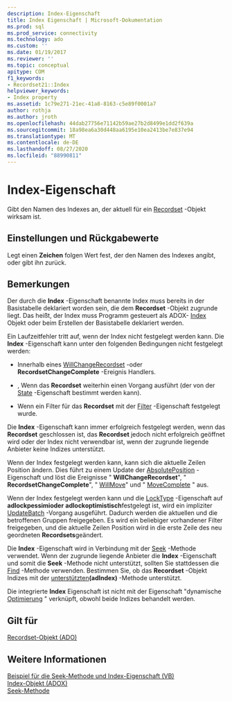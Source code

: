 ```yaml
---
description: Index-Eigenschaft
title: Index Eigenschaft | Microsoft-Dokumentation
ms.prod: sql
ms.prod_service: connectivity
ms.technology: ado
ms.custom: ''
ms.date: 01/19/2017
ms.reviewer: ''
ms.topic: conceptual
apitype: COM
f1_keywords:
- Recordset21::Index
helpviewer_keywords:
- Index property
ms.assetid: 1c79e271-21ec-41a8-8163-c5e89f0001a7
author: rothja
ms.author: jroth
ms.openlocfilehash: 44dab27756e71142b59ae27b2d8499e1dd2f639a
ms.sourcegitcommit: 18a98ea6a30d448aa6195e10ea2413be7e837e94
ms.translationtype: MT
ms.contentlocale: de-DE
ms.lasthandoff: 08/27/2020
ms.locfileid: "88990811"
---
```

# <a name="index-property"></a>Index-Eigenschaft
Gibt den Namen des Indexes an, der aktuell für ein [Recordset](./recordset-object-ado.md) -Objekt wirksam ist.  
  
## <a name="settings-and-return-values"></a>Einstellungen und Rückgabewerte  
 Legt einen **Zeichen** folgen Wert fest, der den Namen des Indexes angibt, oder gibt ihn zurück.  
  
## <a name="remarks"></a>Bemerkungen  
 Der durch die **Index** -Eigenschaft benannte Index muss bereits in der Basistabelle deklariert worden sein, die dem **Recordset** -Objekt zugrunde liegt. Das heißt, der Index muss Programm gesteuert als ADOX- [Index](../adox-api/index-object-adox.md) Objekt oder beim Erstellen der Basistabelle deklariert werden.  
  
 Ein Laufzeitfehler tritt auf, wenn der Index nicht festgelegt werden kann. Die **Index** -Eigenschaft kann unter den folgenden Bedingungen nicht festgelegt werden:  
  
-   Innerhalb eines [WillChangeRecordset](./willchangerecordset-and-recordsetchangecomplete-events-ado.md) -oder **RecordsetChangeComplete** -Ereignis Handlers.  
  
-   , Wenn das **Recordset** weiterhin einen Vorgang ausführt (der von der [State](./state-property-ado.md) -Eigenschaft bestimmt werden kann).  
  
-   Wenn ein Filter für das **Recordset** mit der [Filter](./filter-property.md) -Eigenschaft festgelegt wurde.  
  
 Die **Index** -Eigenschaft kann immer erfolgreich festgelegt werden, wenn das **Recordset** geschlossen ist, das **Recordset** jedoch nicht erfolgreich geöffnet wird oder der Index nicht verwendbar ist, wenn der zugrunde liegende Anbieter keine Indizes unterstützt.  
  
 Wenn der Index festgelegt werden kann, kann sich die aktuelle Zeilen Position ändern. Dies führt zu einem Update der [AbsolutePosition](./absoluteposition-property-ado.md) -Eigenschaft und löst die Ereignisse " **WillChangeRecordset**", " **RecordsetChangeComplete**", " [WillMove](./willmove-and-movecomplete-events-ado.md)" und " [MoveComplete](./willmove-and-movecomplete-events-ado.md) " aus.  
  
 Wenn der Index festgelegt werden kann und die [LockType](./locktype-property-ado.md) -Eigenschaft auf **adlockpessimioder** **adlockoptimistisch**festgelegt ist, wird ein impliziter [UpdateBatch](./updatebatch-method.md) -Vorgang ausgeführt. Dadurch werden die aktuellen und die betroffenen Gruppen freigegeben. Es wird ein beliebiger vorhandener Filter freigegeben, und die aktuelle Zeilen Position wird in die erste Zeile des neu geordneten **Recordsets**geändert.  
  
 Die **Index** -Eigenschaft wird in Verbindung mit der [Seek](./seek-method.md) -Methode verwendet. Wenn der zugrunde liegende Anbieter die **Index** -Eigenschaft und somit die **Seek** -Methode nicht unterstützt, sollten Sie stattdessen die [Find](./find-method-ado.md) -Methode verwenden. Bestimmen Sie, ob das **Recordset** -Objekt Indizes mit der [unterstützten](./supports-method.md)**(adIndex)** -Methode unterstützt.  
  
 Die integrierte **Index** Eigenschaft ist nicht mit der Eigenschaft "dynamische [Optimierung](./optimize-property-dynamic-ado.md) " verknüpft, obwohl beide Indizes behandelt werden.  
  
## <a name="applies-to"></a>Gilt für  
 [Recordset-Objekt (ADO)](./recordset-object-ado.md)  
  
## <a name="see-also"></a>Weitere Informationen  
 [Beispiel für die Seek-Methode und Index-Eigenschaft (VB)](./seek-method-and-index-property-example-vb.md)   
 [Index-Objekt (ADOX)](../adox-api/index-object-adox.md)   
 [Seek-Methode](./seek-method.md)
